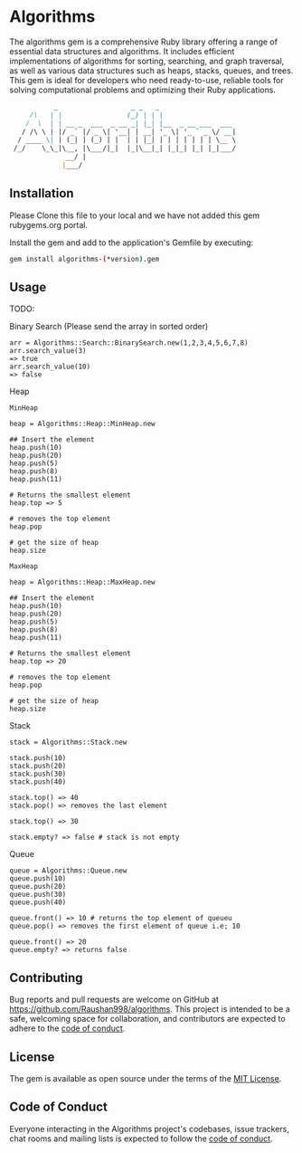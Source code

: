 # Algorithms


The algorithms gem is a comprehensive Ruby library offering a range of essential data structures and algorithms. It includes efficient implementations of algorithms for sorting, searching, and graph traversal, as well as various data structures such as heaps, stacks, queues, and trees. This gem is ideal for developers who need ready-to-use, reliable tools for solving computational problems and optimizing their Ruby applications.

```markdown
           _                  _ _   _                   
     /\   | |                (_) | | |                  
    /  \  | | __ _  ___  _ __ _| |_| |__  _ __ ___  ___ 
   / /\ \ | |/ _` |/ _ \| '__| | __| '_ \| '_ ` _ \/ __|
  / ____ \| | (_| | (_) | |  | | |_| | | | | | | | \__ \
 /_/    \_\_|\__, |\___/|_|  |_|\__|_| |_|_| |_| |_|___/
              __/ |                                     
             |___/ 
```
## Installation

Please Clone this file to your local and we have not added this gem rubygems.org portal.

Install the gem and add to the application's Gemfile by executing:


```bash
gem install algorithms-(*version).gem
```

## Usage

TODO: 

Binary Search (Please send the array in sorted order)
```
arr = Algorithms::Search::BinarySearch.new(1,2,3,4,5,6,7,8)
arr.search_value(3)
=> true
arr.search_value(10)
=> false
```
Heap

```
MinHeap

heap = Algorithms::Heap::MinHeap.new

## Insert the element
heap.push(10)
heap.push(20)
heap.push(5)
heap.push(8)
heap.push(11)

# Returns the smallest element
heap.top => 5

# removes the top element
heap.pop 

# get the size of heap
heap.size

```

```
MaxHeap

heap = Algorithms::Heap::MaxHeap.new

## Insert the element
heap.push(10)
heap.push(20)
heap.push(5)
heap.push(8)
heap.push(11)

# Returns the smallest element
heap.top => 20

# removes the top element
heap.pop 

# get the size of heap
heap.size

```

Stack

```
stack = Algorithms::Stack.new

stack.push(10)
stack.push(20)
stack.push(30)
stack.push(40)

stack.top() => 40
stack.pop() => removes the last element

stack.top() => 30

stack.empty? => false # stack is not empty
```


Queue
```
queue = Algorithms::Queue.new
queue.push(10)
queue.push(20)
queue.push(30)
queue.push(40)

queue.front() => 10 # returns the top element of queueu
queue.pop() => removes the first element of queue i.e; 10

queue.front() => 20
queue.empty? => returns false

```
## Contributing

Bug reports and pull requests are welcome on GitHub at https://github.com/Raushan998/algorithms. This project is intended to be a safe, welcoming space for collaboration, and contributors are expected to adhere to the [code of conduct](https://github.com/Raushan998/algorithms/blob/master/CODE_OF_CONDUCT.md).

## License

The gem is available as open source under the terms of the [MIT License](https://opensource.org/licenses/MIT).

## Code of Conduct

Everyone interacting in the Algorithms project's codebases, issue trackers, chat rooms and mailing lists is expected to follow the [code of conduct](https://github.com/Raushan998/algorithms/blob/master/CODE_OF_CONDUCT.md).
